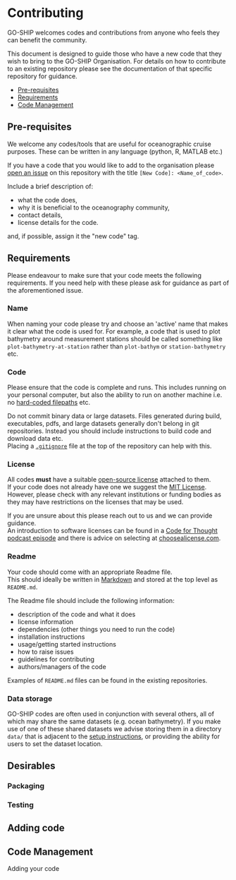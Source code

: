 # Contributing

GO-SHIP welcomes codes and contributions from anyone who feels they can benefit the
community.

This document is designed to guide those who have a new code that they wish to bring
to the GO-SHIP Organisation.
For details on how to contribute to an existing repository please see the documentation
of that specific repository for guidance.

- [Pre-requisites](#pre-requisites)
- [Requirements](#requirements)
- [Code Management](#code_management)

## Pre-requisites

We welcome any codes/tools that are useful for oceanographic cruise purposes.
These can be written in any language (python, R, MATLAB etc.)

If you have a code that you would like to add to the organisation please
[open an issue](https://github.com/GO-SHIP-Oceanography/.github/issues) on this
repository with the title `[New Code]: <Name_of_code>`.

Include a brief description of:

- what the code does,
- why it is beneficial to the oceanography community,
- contact details,
- license details for the code.

and, if possible, assign it the "new code" tag.


## Requirements

Please endeavour to make sure that your code meets the following requirements.
If you need help with these please ask for guidance as part of the aforementioned issue.

### Name

When naming your code please try and choose an 'active' name that makes it clear what
the code is used for.
For example, a code that is used to plot bathymetry around measurement stations should
be called something like `plot-bathymetry-at-station` rather than `plot-bathym` or `station-bathymetry` etc.

### Code

Please ensure that the code is complete and runs.
This includes running on your personal computer, but also the ability to run on
another machine i.e. no 
[hard-coded filepaths](https://medium.com/@jordan.l.edmunds/please-stop-hard-coding-file-paths-609c769f9537)
etc.

Do not commit binary data or large datasets.
Files generated during build, executables, pdfs, and large datasets generally don't
belong in git repositories.
Instead you should include instructions to build code and download data etc.  
Placing a [`.gitignore`](https://www.atlassian.com/git/tutorials/saving-changes/gitignore)
file at the top of the repository can help with this.

### License

All codes **must** have a suitable
[open-source license](https://opensource.org/licenses/) attached to them.  
If your code does not already have one we suggest the
[MIT License](https://mit-license.org/).
However, please check with any relevant institutions or funding bodies as they may
have restrictions on the licenses that may be used.

If you are unsure about this please reach out to us and we can provide guidance.  
An introduction to software licenses can be found in a 
[Code for Thought podcast episode](https://codeforthought.buzzsprout.com/1326658/11564212)
and there is advice on selecting at [choosealicense.com](https://choosealicense.com/).


### Readme

Your code should come with an appropriate Readme file.  
This should ideally be written in [Markdown](https://en.wikipedia.org/wiki/Markdown)
and stored at the top level as `README.md`.

The Readme file should include the following information:

- description of the code and what it does
- license information
- dependencies (other things you need to run the code)
- installation instructions
- usage/getting started instructions
- how to raise issues
- guidelines for contributing
- authors/managers of the code

Examples of `README.md` files can be found in the existing repositories.

### Data storage

GO-SHIP codes are often used in conjunction with several others, all of which may share
the same datasets (e.g. ocean bathymetry).
If you make use of one of these shared datasets we advise storing them in a directory
`data/` that is adjacent to the [setup instructions](setup.md), or providing the ability
for users to set the dataset location.


## Desirables

### Packaging

### Testing

### 


## Adding code




## Code Management

Adding your code 
